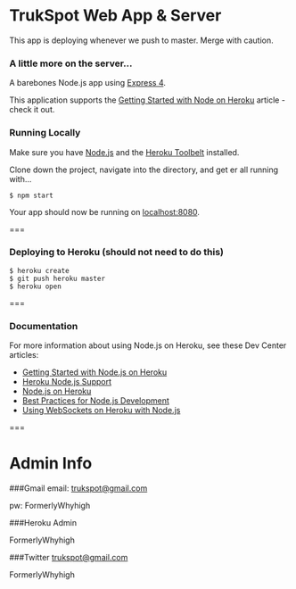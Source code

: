 # TrukSpot Web App & Server

This app is deploying whenever we push to master. Merge with caution.

### A little more on the server...

A barebones Node.js app using [Express 4](http://expressjs.com/).

This application supports the [Getting Started with Node on Heroku](https://devcenter.heroku.com/articles/getting-started-with-nodejs) article - check it out.

### Running Locally

Make sure you have [Node.js](http://nodejs.org/) and the [Heroku Toolbelt](https://toolbelt.heroku.com/) installed.

Clone down the project, navigate into the directory, and get er all running with...

```
$ npm start
```

Your app should now be running on [localhost:8080](http://localhost:8080/).

===

### Deploying to Heroku (should not need to do this)

```
$ heroku create
$ git push heroku master
$ heroku open
```

===

### Documentation

For more information about using Node.js on Heroku, see these Dev Center articles:

- [Getting Started with Node.js on Heroku](https://devcenter.heroku.com/articles/getting-started-with-nodejs)
- [Heroku Node.js Support](https://devcenter.heroku.com/articles/nodejs-support)
- [Node.js on Heroku](https://devcenter.heroku.com/categories/nodejs)
- [Best Practices for Node.js Development](https://devcenter.heroku.com/articles/node-best-practices)
- [Using WebSockets on Heroku with Node.js](https://devcenter.heroku.com/articles/node-websockets)

===

# Admin Info

###Gmail
email: trukspot@gmail.com

pw: FormerlyWhyhigh

###Heroku
Admin

FormerlyWhyhigh

###Twitter
trukspot@gmail.com

FormerlyWhyhigh
